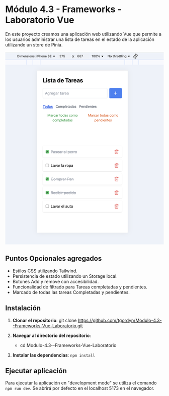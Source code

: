 # Módulo 4.3 - Frameworks - Laboratorio Vue

En este proyecto creamos una aplicación web utilizando Vue que permite a los usuarios administrar una lista de tareas en el estado de la aplicación utilizando un store de Pinia.

![Captura de pantalla](./public/screenshot.png)

## Puntos Opcionales agregados
- Estilos CSS utilizando Tailwind.
- Persistencia de estado utilizando un Storage local.
- Botones Add y remove con accesibilidad.
- Funcionalidad de filtrado para Tareas completadas y pendientes.
- Marcado de todas las tareas Completadas y pendientes.

## Instalación

1. **Clonar el repositorio**:
   git clone https://github.com/tgordyn/Modulo-4.3--Frameworks-Vue-Laboratorio.git

2. **Navegar al directorio del repositorio**:
   - cd Modulo-4.3--Frameworks-Vue-Laboratorio


3. **Instalar las dependencias**:
   `npm install`

## Ejecutar aplicación

Para ejecutar la aplicación en "development mode" se utiliza el comando `npm run dev`.
Se abrirá por defecto en el localhost 5173 en el navegador.
